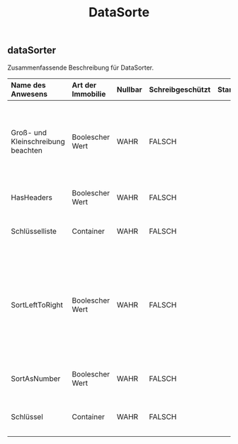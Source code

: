 ﻿---
title: DataSorte
second_title: Aspose.Cells Cloud Documen
type: docs
url: /de/specification/model/datasorter/
description: "Aspose.Cells Cloud-Modellspezifikation: DataSorter. Bearbeiten Sie mühelos Excel und andere Tabellenkalkulationsdokumente mit Funktionen wie Öffnen, Generieren, Bearbeiten, Teilen, Zusammenführen, Vergleichen und Konvertieren"
weight: 50
---
## **dataSorter**

 Zusammenfassende Beschreibung für DataSorter.

| Name des Anwesens| Art der Immobilie| Nullbar| Schreibgeschützt| Standardwert| Beschreibung|
|:- |:- |:- |:- |:- |:- |
| Groß- und Kleinschreibung beachten| Boolescher Wert| WAHR| FALSCH|| Ruft ab und legt fest, ob beim Vergleich von Zeichenfolgen zwischen Groß- und Kleinschreibung unterschieden wird.|
| HasHeaders| Boolescher Wert| WAHR| FALSCH|| Stellt dar, ob der Bereich Header hat.|
| Schlüsselliste| Container| WAHR| FALSCH|| Ruft die Schlüsselliste des Datensortierers ab.|
| SortLeftToRight| Boolescher Wert| WAHR| FALSCH||True bedeutet, dass die Sortierausrichtung von links nach rechts erfolgt. Falsch bedeutet, dass die Sortierausrichtung von oben nach unten erfolgt. Der Standardwert ist false.|
| SortAsNumber| Boolescher Wert| WAHR| FALSCH|| Gibt an, ob alles sortiert wird, was wie eine Zahl aussieht.|
| Schlüssel| Container| WAHR| FALSCH|| Ruft die Schlüsselliste des Datensortierers ab.|

